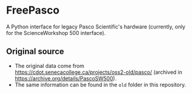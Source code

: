 # FreePasco

A Python interface for legacy Pasco Scientific's hardware (currently, only for the ScienceWorkshop 500 interface).

## Original source
- The original data come from https://cdot.senecacollege.ca/projects/oss2-old/pasco/ (archived in https://archive.org/details/PascoSW500).
- The same information can be found in the `old` folder in this repository.
